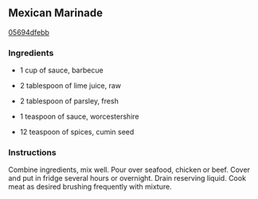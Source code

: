 ## Mexican Marinade

[05694dfebb](http://www.food.com/recipe/mexican-marinade-260245)

### Ingredients

 - 1 cup of sauce, barbecue

 - 2 tablespoon of lime juice, raw

 - 2 tablespoon of parsley, fresh

 - 1 teaspoon of sauce, worcestershire

 - 12 teaspoon of spices, cumin seed

### Instructions

Combine ingredients, mix well. Pour over seafood, chicken or beef. Cover and put in fridge several hours or overnight. Drain reserving liquid. Cook meat as desired brushing frequently with mixture.